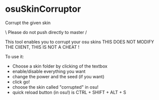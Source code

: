 # osuSkinCorruptor
Corrupt the given skin

\ Please do not push directly to master /

This tool enables you to corrupt your osu skins
THIS DOES NOT MODIFY THE ClIENT, THIS IS NOT A CHEAT !

To use it:
- Choose a skin folder by clicking of the textbox
- enable/disable everything you want
- change the power and the seed (if you want)
- click go!
- choose the skin called "corrupted" in osu!
- quick reload button (in osu!) is CTRL + SHIFT + ALT + S
